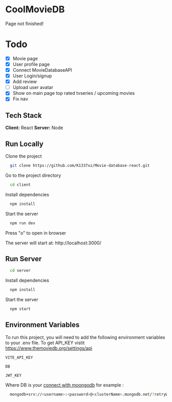 # CoolMovieDB

Page not finished!

# Todo

-   [x] Movie page
-   [x] User profile page
-   [x] Connect MovieDatabaseAPI
-   [x] User Login/signup
-   [x] Add review
-   [ ] Upload user avatar
-   [x] Show on main page top rated tvseries / upcoming movies
-   [x] Fix nav

## Tech Stack

**Client:** React
**Server:** Node

## Run Locally

Clone the project

```bash
  git clone https://github.com/K1337xz/Movie-database-react.git
```

Go to the project directory

```bash
  cd client
```

Install dependencies

```bash
  npm install
```

Start the server

```bash
  npm run dev
```

Press "o" to open in browser

The server will start at: http://localhost:3000/

## Run Server

```bash
  cd server
```

Install dependencies

```bash
  npm install
```

Start the server

```bash
  npm start
```

## Environment Variables

To run this project, you will need to add the following environment variables to your .env file. To get API_KEY vistit https://www.themoviedb.org/settings/api

`VITE_API_KEY`

`DB`

`JWT_KEY`

Where DB is your [connect with moongodb](https://www.mongodb.com/docs/atlas/driver-connection/) for example :

```bash
  mongodb+srv://<username>:<password>@<clusterName>.mongodb.net/?retryWrites=true&w=majority
```
